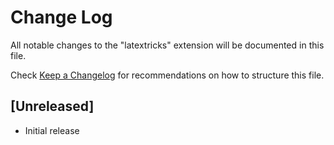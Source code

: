 # Change Log

All notable changes to the "latextricks" extension will be documented in this file.

Check [Keep a Changelog](http://keepachangelog.com/) for recommendations on how to structure this file.

## [Unreleased]

- Initial release